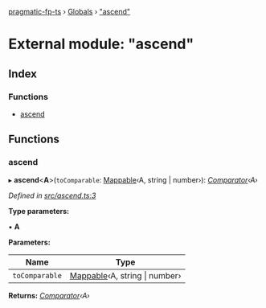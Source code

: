 [pragmatic-fp-ts](../README.md) › [Globals](../globals.md) › ["ascend"](_ascend_.md)

# External module: "ascend"

## Index

### Functions

* [ascend](_ascend_.md#ascend)

## Functions

###  ascend

▸ **ascend**<**A**>(`toComparable`: [Mappable](_types_.md#mappable)‹A, string | number›): *[Comparator](_types_.md#comparator)‹A›*

*Defined in [src/ascend.ts:3](https://github.com/hermann-p/pragmatic-fp-ts/blob/ff16101/src/ascend.ts#L3)*

**Type parameters:**

▪ **A**

**Parameters:**

Name | Type |
------ | ------ |
`toComparable` | [Mappable](_types_.md#mappable)‹A, string &#124; number› |

**Returns:** *[Comparator](_types_.md#comparator)‹A›*
